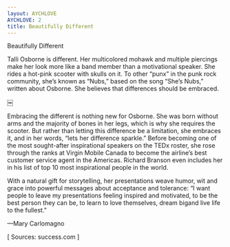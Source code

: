```yaml
---
layout: AYCHLOVE
AYCHLOVE: 2
title: Beautifully Different
---
```


Beautifully Different

Talli Osborne is different. Her multicolored mohawk and multiple piercings make her look more like a band member than a motivational speaker. She rides a hot-pink scooter with skulls on it. To other “punx” in the punk rock community, she’s known as “Nubs,” based on the song “She’s Nubs,” written about Osborne. She believes that differences should be embraced.

￼

Embracing the different is nothing new for Osborne. She was born without arms and the majority of bones in her legs, which is why she requires the scooter. But rather than letting this difference be a limitation, she embraces it, and in her words, “lets her difference sparkle.” Before becoming one of the most sought-after inspirational speakers on the TEDx roster, she rose through the ranks at Virgin Mobile Canada to become the airline’s best customer service agent in the Americas. Richard Branson even includes her in his list of top 10 most inspirational people in the world.

With a natural gift for storytelling, her presentations weave humor, wit and grace into powerful messages about acceptance and tolerance: “I want people to leave my presentations feeling inspired and motivated, to be the best person they can be, to learn to love themselves, dream bigand live life to the fullest.”

—Mary Carlomagno


[ Sources: success.com ]


